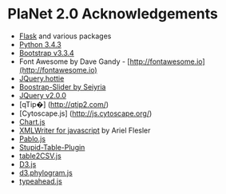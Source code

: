 # PlaNet 2.0 Acknowledgements

  * [Flask](http://flask.pocoo.org/) and various packages
  * [Python 3.4.3](https://www.python.org/)
  * [Bootstrap v3.3.4](http://getbootstrap.com/)
  * Font Awesome by Dave Gandy - [http://fontawesome.io](http://fontawesome.io)
  * [JQuery.hottie](https://github.com/DLarsen/jquery-hottie) 
  * [Boostrap-Slider by Seiyria](https://github.com/seiyria/bootstrap-slider) 
  * [JQuery v2.0.0](https://jquery.com/)
  * [qTip�] (http://qtip2.com/)
  * [Cytoscape.js] (http://js.cytoscape.org/)
  * [Chart.js](http://www.chartjs.org/)
  * [XMLWriter for javascript](http://flesler.blogspot.de/2008/03/xmlwriter-for-javascript.html) by Ariel Flesler
  * [Pablo.js](http://pablojs.com/)
  * [Stupid-Table-Plugin](https://github.com/joequery/Stupid-Table-Plugin)
  * [table2CSV.js](http://www.kunalbabre.com/projects/table2CSV.php)
  * [D3.js](https://d3js.org/) 
  * [d3.phylogram.js](https://gist.github.com/kueda/1036776)
  * [typeahead.js](https://twitter.github.io/typeahead.js/)
